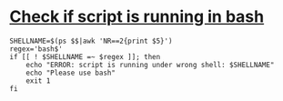# [Check if script is running in bash](http://linux.freeideas.cz/subdom/linux/check-if-script-is-running-in-bash/ "Permalink to Check if script is running in bash")

```
SHELLNAME=$(ps $$|awk 'NR==2{print $5}')
regex='bash$'
if [[ ! $SHELLNAME =~ $regex ]]; then
    echo "ERROR: script is running under wrong shell: $SHELLNAME"
    echo "Please use bash"
    exit 1
fi
```
